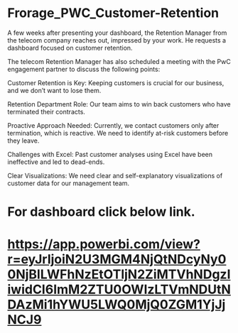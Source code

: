 # Frorage_PWC_Customer-Retention
  A few weeks after presenting your dashboard, the Retention Manager from the telecom company reaches out, impressed by your work. He requests a dashboard focused on customer 
  retention.
  
  The telecom Retention Manager has also scheduled a meeting with the PwC engagement partner to discuss the following points:

  Customer Retention is Key: Keeping customers is crucial for our business, and we don’t want to lose them.

  Retention Department Role: Our team aims to win back customers who have terminated their contracts.

  Proactive Approach Needed: Currently, we contact customers only after termination, which is reactive. We need to identify at-risk customers before they leave.

  Challenges with Excel: Past customer analyses using Excel have been ineffective and led to dead-ends.

  Clear Visualizations: We need clear and self-explanatory visualizations of customer data for our management team.
# For dashboard click below link.
# https://app.powerbi.com/view?r=eyJrIjoiN2U3MGM4NjQtNDcyNy00NjBlLWFhNzEtOTljN2ZiMTVhNDgzIiwidCI6ImM2ZTU0OWIzLTVmNDUtNDAzMi1hYWU5LWQ0MjQ0ZGM1YjJjNCJ9
